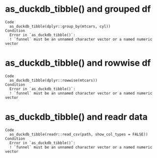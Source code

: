 # as_duckdb_tibble() and grouped df

    Code
      as_duckdb_tibble(dplyr::group_by(mtcars, cyl))
    Condition
      Error in `as_duckdb_tibble()`:
      ! `funnel` must be an unnamed character vector or a named numeric vector

# as_duckdb_tibble() and rowwise df

    Code
      as_duckdb_tibble(dplyr::rowwise(mtcars))
    Condition
      Error in `as_duckdb_tibble()`:
      ! `funnel` must be an unnamed character vector or a named numeric vector

# as_duckdb_tibble() and readr data

    Code
      as_duckdb_tibble(readr::read_csv(path, show_col_types = FALSE))
    Condition
      Error in `as_duckdb_tibble()`:
      ! `funnel` must be an unnamed character vector or a named numeric vector


